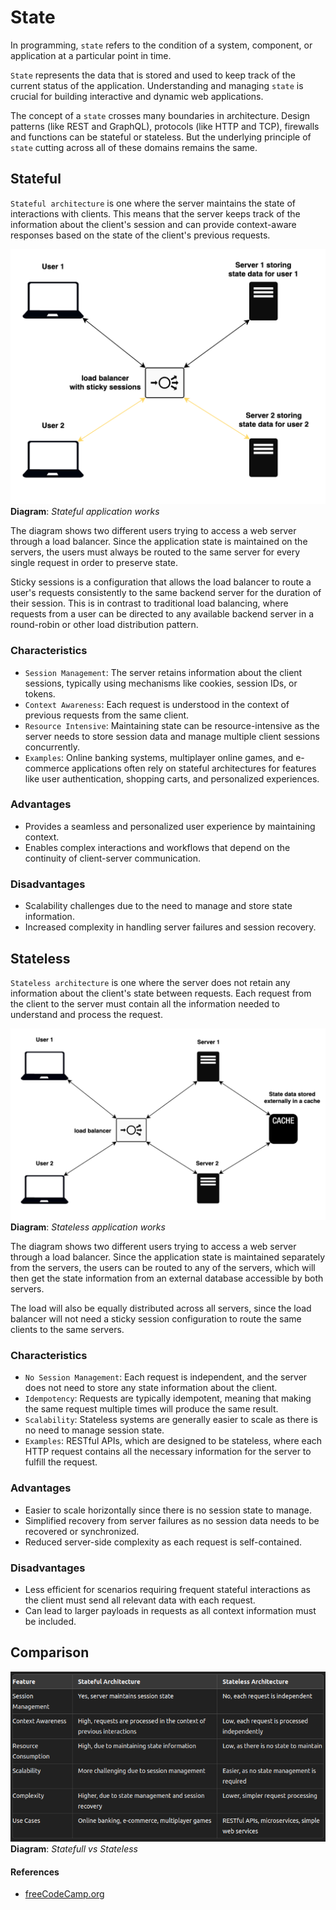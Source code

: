 # State
In programming, `state` refers to the condition of a system, component, or application at a particular point in time.

`State` represents the data that is stored and used to keep track of the current status of the application. Understanding and managing `state` is crucial for building interactive and dynamic web applications.

The concept of a `state` crosses many boundaries in architecture. Design patterns (like REST and GraphQL), protocols (like HTTP and TCP), firewalls and functions can be stateful or stateless. But the underlying principle of `state` cutting across all of these domains remains the same.

## Stateful
`Stateful architecture` is one where the server maintains the state of interactions with clients. This means that the server keeps track of the information about the client's session and can provide context-aware responses based on the state of the client's previous requests.

![](./Resources/statefull-diagram.png)
**Diagram**: _Stateful application works_

The diagram shows two different users trying to access a web server through a load balancer. Since the application state is maintained on the servers, the users must always be routed to the same server for every single request in order to preserve state.

Sticky sessions is a configuration that allows the load balancer to route a user's requests consistently to the same backend server for the duration of their session. This is in contrast to traditional load balancing, where requests from a user can be directed to any available backend server in a round-robin or other load distribution pattern.

### Characteristics
- `Session Management`: The server retains information about the client sessions, typically using mechanisms like cookies, session IDs, or tokens.
- `Context Awareness`: Each request is understood in the context of previous requests from the same client.
- `Resource Intensive`: Maintaining state can be resource-intensive as the server needs to store session data and manage multiple client sessions concurrently.
- `Examples`: Online banking systems, multiplayer online games, and e-commerce applications often rely on stateful architectures for features like user authentication, shopping carts, and personalized experiences.

### Advantages
- Provides a seamless and personalized user experience by maintaining context.
- Enables complex interactions and workflows that depend on the continuity of client-server communication.

### Disadvantages
- Scalability challenges due to the need to manage and store state information.
- Increased complexity in handling server failures and session recovery.

## Stateless
`Stateless architecture` is one where the server does not retain any information about the client's state between requests. Each request from the client to the server must contain all the information needed to understand and process the request.

![](./Resources/stateless-diagram.png)
**Diagram**: _Stateless application works_

The diagram shows two different users trying to access a web server through a load balancer. Since the application state is maintained separately from the servers, the users can be routed to any of the servers, which will then get the state information from an external database accessible by both servers.

The load will also be equally distributed across all servers, since the load balancer will not need a sticky session configuration to route the same clients to the same servers.

### Characteristics
- `No Session Management`: Each request is independent, and the server does not need to store any state information about the client.
- `Idempotency`: Requests are typically idempotent, meaning that making the same request multiple times will produce the same result.
- `Scalability`: Stateless systems are generally easier to scale as there is no need to manage session state.
- `Examples`: RESTful APIs, which are designed to be stateless, where each HTTP request contains all the necessary information for the server to fulfill the request.

### Advantages
- Easier to scale horizontally since there is no session state to manage.
- Simplified recovery from server failures as no session data needs to be recovered or synchronized.
- Reduced server-side complexity as each request is self-contained.

### Disadvantages
- Less efficient for scenarios requiring frequent stateful interactions as the client must send all relevant data with each request.
- Can lead to larger payloads in requests as all context information must be included.

## Comparison
![](./Resources/StatefullVSStateLess.png)
**Diagram**: _Statefull vs Stateless_

#### References
- [freeCodeCamp.org](https://www.freecodecamp.org/news/stateful-vs-stateless-architectures-explained/)